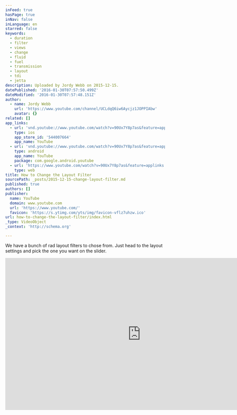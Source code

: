 ```yaml
---
inFeed: true
hasPage: true
inNav: false
inLanguage: en
starred: false
keywords:
  - duration
  - filter
  - views
  - change
  - fluid
  - fuel
  - transmission
  - layout
  - tdi
  - jetta
description: Uploaded by Jordy Webb on 2015-12-15.
datePublished: '2016-01-30T07:57:50.499Z'
dateModified: '2016-01-30T07:57:48.151Z'
author:
  - name: Jordy Webb
    url: 'https://www.youtube.com/channel/UCLdqQ6iw6Aycjz1JOPPIAbw'
    avatar: {}
related: []
app_links:
  - url: 'vnd.youtube://www.youtube.com/watch?v=90Ux7Y8p7as&feature=applinks'
    type: ios
    app_store_id: '544007664'
    app_name: YouTube
  - url: 'vnd.youtube://www.youtube.com/watch?v=90Ux7Y8p7as&feature=applinks'
    type: android
    app_name: YouTube
    package: com.google.android.youtube
  - url: 'https://www.youtube.com/watch?v=90Ux7Y8p7as&feature=applinks'
    type: web
title: How to Change the Layout Filter
sourcePath: _posts/2015-12-15-change-layout-filter.md
published: true
authors: []
publisher:
  name: YouTube
  domain: www.youtube.com
  url: 'https://www.youtube.com/'
  favicon: 'https://s.ytimg.com/yts/img/favicon-vflz7uhzw.ico'
url: how-to-change-the-layout-filter/index.html
_type: VideoObject
_context: 'http://schema.org'

---
```

We have a bunch of rad layout filters to chose from. Just head to the layout settings and pick the one you want on the slider.

<iframe src="https://cdn.embedly.com/widgets/media.html?src=https%3A%2F%2Fwww.youtube.com%2Fembed%2F90Ux7Y8p7as%3Ffeature%3Doembed&amp;url=https%3A%2F%2Fwww.youtube.com%2Fwatch%3Fv%3D90Ux7Y8p7as&amp;image=https%3A%2F%2Fi.ytimg.com%2Fvi%2F90Ux7Y8p7as%2Fhqdefault.jpg&amp;key=b7d04c9b404c499eba89ee7072e1c4f7&amp;type=text%2Fhtml&amp;schema=youtube" width="854" height="480" scrolling="no" frameborder="0" allowfullscreen="allowfullscreen" style=""></iframe>